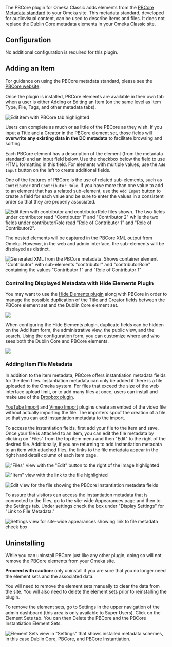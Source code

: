The PBCore plugin for Omeka Classic adds elements from the [PBCore Metadata standard](https://pbcore.org/) to your Omeka site. This metadata standard, developed for audiovisual content, can be used to describe items and files. It does not replace the Dublin Core metadata elements in your Omeka Classic site.

## Configuration

No additional configuration is required for this plugin.

## Adding an Item

For guidance on using the PBCore metadata standard, please see the [PBCore website](https://pbcore.org/tutorials).

Once the plugin is installed, PBCore elements are available in their own tab when a user is either Adding or Editing an Item (on the same level as Item Type, File, Tags, and other metadata tabs).

![Edit item with PBCore tab highlighted](../doc_files/plugin_images/pbCoreAdd.png)

Users can complete as much or as little of the PBCore as they wish. If you input a Title and a Creator in the PBCore element set, those fields will **overwrite any existing data in the DC metadata** to facilitate browsing and sorting.

Each PBCore element has a description of the element (from the metadata standard) and an input field below. Use the checkbox below the field to use HTML formatting in this field. For elements with multiple values, use the `Add Input` button on the left to create additional fields.  

One of the features of PBCore is the use of related sub-elements, such as `Contributor` and `Contributor Role`. If you have more than one value to add to an element that has a related sub-element, use the `Add Input` button to create a field for each value and be sure to enter the values in a consistent order so that they are properly associated. 

![Edit item with contributor and contributorRole files shown. The two fields under contributor read "Contributor 1" and "Contributor 2" while the two fields under contributorRole read "Role of Contributor 1" and "Role of Contributor2". ](../doc_files/plugin_images/pbCoreNestedElements.png)

The nested elements will be captured in the PBCore XML output from Omeka. However, in the web and admin interface, the sub-elements will be displayed as distinct.

![Generated XML from the PBCore metadata. Shows container element "Contributor" with sub-elements "contributor" and "contributorRole" containing the values "Contributor 1" and "Role of Contributor 1"](../doc_files/plugin_images/pbCoreNestedElementsXML.png)

### Controlling Displayed Metadata with Hide Elements Plugin

You may want to use the [Hide Elements plugin](https://omeka.org/classic/plugins/HideElements/) along with PBCore in order to manage the possible duplication of the Title and Creator fields between the PBCore element set and the Dublin Core element set.

![](../doc_files/plugin_images/pbCoreDuplicateFields.png)

When configuring the Hide Elements plugin, duplicate fields can be hidden on the Add Item form, the administrative view, the public view, and the search. Using the configuration form, you can customize where and who sees both the Dublin Core and PBCore elements.

![](../doc_files/plugin_images/pbCoreHideElements.png)

### Adding Item File Metadata

In addition to the item metadata, PBCore offers instantiation metadata fields for the item files. Instantiation metadata can only be added if there is a file uploaded to the Omeka system. For files that exceed the size of the web interface upload limit, or to add many files at once, users can install and make use of the [Dropbox plugin](Dropbox.md). 

[YouTube Import](https://omeka.org/classic/plugins/YouTubeImport/) and [Vimeo Import](https://omeka.org/classic/plugins/VimeoImport/) plugins create an embed of the video file without actually importing the file. The importers spoof the creation of a file so that you can add instantiation metadata to the import. 

To access the instantiation fields, first add your file to the item and save. Once your file is attached to an item, you can edit the file metadata by clicking on "Files" from the top item menu and then "Edit" to the right of the desired file. Additionally, if you are returning to add instantiation metadata to an item with attached files, the links to the file metadata appear in the right hand detail column of each item page.

!["Files" view with the "Edit" button to the right of the image highlighted](../doc_files/plugin_images/pbCoreFile.png)

!["Item" view with the link to the file highlighted](../doc_files/plugin_images/pbCoreEditFileMetadata.png)

![Edit view for the file showing the PBCore Instantiation metadata fields](../doc_files/plugin_images/pbCoreFileEdit.png)

To assure that visitors can access the instantiation metadata that is connected to the files, go to the site-wide Appearances page and then to the Settings tab. Under settings check the box under "Display Settings" for "Link to File Metadata."

![Settings view for site-wide appearances showing link to file metadata check box](../doc_files/plugin_images/pbCoreLinkFileMetadata.png)

## Uninstalling

While you can uninstall PBCore just like any other plugin, doing so will not remove the PBCore elements from your Omeka site. 

**Proceed with caution:** only uninstall if you are sure that you no longer need the element sets and the associated data. 

You will need to remove the element sets manually to clear the data from the site. You will also need to delete the element sets prior to reinstalling the plugin.

To remove the element sets, go to Settings in the upper navigation of the admin dashboard (this area is only available to Super Users). Click on the Element Sets tab. You can then Delete the PBCore and the PBCore Instantiation Element Sets. 

![Element Sets view in "Settings" that shows installed metadata schemes, in this case Dublin Core, PBCore, and PBCore Instantiation.](../doc_files/plugin_images/pbCoreDelete.png)
